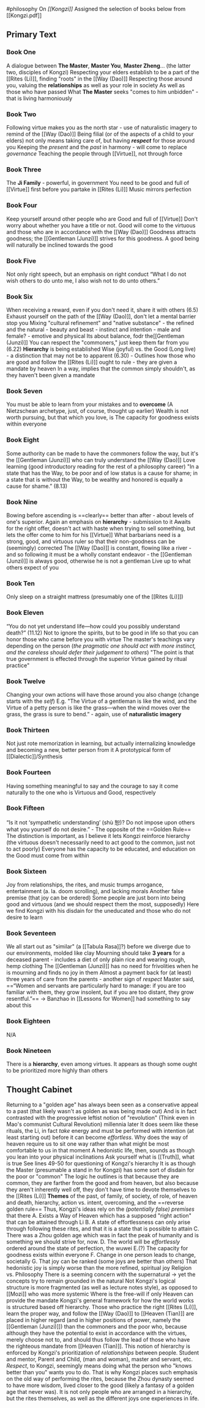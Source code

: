 #philosophy 
On *[[Kongzi]]*
Assigned the selection of books below from [[Kongzi.pdf]]
## Primary Text
### Book One
A dialogue between **The Master**, **Master You**, **Master Zheng**... (the latter two, disciples of Kongzi)
Respecting your elders establish to be a part of the [[Rites (Li)]], finding "roots" in the [[Way (Dao)]]
Respecting those around you, valuing the **relationships** as well as your role in society
As well as those who have passed
What **The Master** seeks "comes to him unbidden" - that is living harmoniously
### Book Two
Following virtue makes you as the north star - use of naturalistic imagery to remind of the [[Way (Dao)]]
Being filial (or of the aspects of a child to your elders) not only means taking care of, but having ***respect*** for those around you
Keeping the *present* and the *past* in harmony - will come to replace *governance*
Teaching the people through [[Virtue]], not through force
### Book Three
The **Ji Family** - powerful, in government
You need to be good and full of [[Virtue]] first before you partake in [[Rites (Li)]]
Music mirrors perfection
### Book Four
Keep yourself around other people who are Good and full of [[Virtue]]
Don't worry about whether you have a title or not. Good will come to the virtuous and those who are in accordance with the [[Way (Dao)]]
Goodness attracts goodness; the [[Gentleman (Junzi)]] strives for this goodness.
	A good being will naturally be inclined towards the good
### Book Five
Not only right speech, but an emphasis on right conduct
“What I do not wish others to do unto me, I also wish not to do unto others.”
### Book Six
When receiving a reward, even if you don't need it, share it with others (6.5)
Exhaust yourself on the path of the [[Way (Dao)]], don't let a mental barrier stop you
Mixing "cultural refinement" and "native substance" - the refined and the natural - beauty and beast - instinct and intention - male and female? - emotive and physical
	Its about balance, fodr the[[Gentleman (Junzi)]]
You can respect the "commoners," just keep them far from you (6.22)
	**Hierarchy** is being established
Wise (joyful) vs. the Good (Long live) - a distinction that may not be to apparent
(6.30) - Outlines how those who are good and follow the [[Rites (Li)]] ought to rule - they are given a mandate by heaven
	In a way, implies that the common simply shouldn't, as they haven't been given a mandate
### Book Seven
You must be able to learn from your mistakes and to **overcome** (A Nietzschean archetype, just, of course, thought up earlier)
Wealth is not worth pursuing, but that which you love, is
The capacity for goodness exists within everyone
### Book Eight
Some authority can be made to have the commoners follow the way, but it's the [[Gentleman (Junzi)]] who can truly understand the [[Way (Dao)]]
Love learning (good introductory reading for the rest of a philosophy career)
"In a state that has the Way, to be poor and of low status is a cause for shame; in a state that is without the Way, to be wealthy and honored is equally a cause for shame.” (8.13)
### Book Nine
Bowing before ascending is ==clearly== better than after - about levels of one's superior. Again an emphasis on **hierarchy** - submission to it
Awaits for the right offer, doesn't act with haste when trying to sell something, but lets the offer come to him for his [[Virtue]]
What barbarians need is a strong, good, and virtuous ruler so that their non-goodness can be (seemingly) corrected
The [[Way (Dao)]] is constant, flowing like a river - and so following it must be a wholly constant endeavor - the [[Gentleman (Junzi)]] is always good, otherwise he is not a gentleman
Live up to what others expect of you
### Book Ten
Only sleep on a straight mattress (presumably one of the [[Rites (Li)]])
### Book Eleven
“You do not yet understand life—how could you possibly understand death?” (11.12) 
	Not to ignore the spirits, but to be good in life so that you can honor those who came before you with virtue
The master's teachings vary depending on the person (*the pragmatic one should act with more instinct, and the careless should defer their judgement to others*)
"The point is that true government is effected through the superior Virtue gained by ritual practice"
### Book Twelve
Changing your own actions will have those around you also change (change starts with the *self*)
	E.g. "The Virtue of a gentleman is like the wind, and the Virtue of a petty person is like the grass—when the wind moves over the grass, the grass is sure to bend.” - again, use of **naturalistic imagery**
### Book Thirteen
Not just rote memorization in learning, but actually internalizing knowledge and becoming a new, better person from it
	A prototypical form of [[Dialectic]]/Synthesis
### Book Fourteen
Having something meaningful to say and the courage to say it come naturally to the one who is Virtuous and Good, respectively
### Book Fifteen
“Is it not ‘sympathetic understanding’ (shù 恕)? Do not impose upon others what you yourself do not desire.” - The opposite of the ==Golden Rule==
	The distinction is important, as I believe it lets Kongzi reinforce hierarchy (the virtuous doesn't necessarily need to act good to the common, just not to act poorly)
Everyone has the capacity to be educated, and education on the Good must come from within
### Book Sixteen
Joy from relationships, the rites, and music trumps arrogance, entertainment (a. la. doom scrolling), and lacking morals 
	Another false premise (that joy can be ordered)
Some people are just born into being good and virtuous (and we should respect them the most, supposedly)
	Here we find Kongzi with his disdain for the uneducated and those who do not desire to learn
### Book Seventeen
We all start out as "similar" (a [[Tabula Rasa]]?) before we diverge due to our environments, molded like clay
Mourning should take **3 years** for a deceased parent - includes a diet of only plain rice and wearing rough, hemp clothing
	The [[Gentleman (Junzi)]] has no need for frivolities when he is mourning and finds no joy in them 
	Almost a payment back for (at least) three years of care from the parents - another sign of *respect*
Master said, ==“Women and servants are particularly hard to manage: if you are too familiar with them, they grow insolent, but if you are too distant, they grow resentful.”== -> Banzhao in [[Lessons for Women]] had something to say about this
### Book Eighteen
N/A 
### Book Nineteen
There is a **hierarchy**, even among virtues. It appears as though some ought to be prioritized more highly than others
## Thought Cabinet
Returning to a "golden age" has always been seen as a conservative appeal to a past (that likely wasn't as golden as was being made out)
	And is in fact contrasted with the progressive leftist notion of "revolution" (Think even in Mao's communist Cultural Revolution) millennia later
It does seem like these rituals, the Li, in fact *take* energy and must be performed with intention (at least starting out) before it can become *effortless*. 
	Why does the way of heaven require us to sit one way rather than what might be most comfortable to us in that moment
		A hedonistic life, then, sounds as though you lean into your physical inclinations
Ask yourself what is [[Truth]], what is true
See lines 49-50 for questioning of Kongzi's hierarchy
	It is as though the Master (presumable a stand in for Kongzi) has some sort of disdain for the poor or "common"
		The logic he outlines is that because they are common, they are farther from the good and from heaven, but also because they aren't inherently well off, they don't have time to devote themselves to the [[Rites (Li)]]
**Themes** of the past, of family, of society, of role, of heaven and death, hierarchy, action vs. intent, overcoming, and the ==reverse golden rule==
Thus, Kongzi's ideas rely on the *(potentially false) premises* that there 
	A. Exists a Way of Heaven which has a supposed "right action" that can be attained through Li
	B. A state of effortlessness can only arise through following these rites, and that it is a state that is possible to attain
	C. There was a Zhou golden age which was in fact the peak of humanity and is something we should strive for, now.
	D. The world will be *effortlessly* ordered around the state of perfection, the wuwei
	E.(?) The capacity for goodness exists within everyone
	F. Change in one person leads to change, societally
	G. That joy can be ranked (some joys are better than others) That hedonistic joy is simply worse than the more refined, spiritual joy
Religion vs. Philosophy
	There is a seeming concern with the supernatural -> yet the concepts try to remain grounded in the natural
Not Kongzi's logical structure is more fragmented (as well as lecture notes style), as opposed to [[Mozi]] who was more systemic
Where is the free-will if only Heaven can provide the mandate
Kongzi's general framework for how the world works is structured based off hierarchy. Those who practice the right [[Rites (Li)]], learn the proper way, and follow the [[Way (Dao)]] to [[Heaven (Tian)]] are placed in higher regard (and in higher positions of power, namely the [[Gentleman (Junzi)]]) than the commoners and the poor who, because although they have the potential to exist in accordance with the virtues, merely choose not to, and should thus follow the lead of those who have the righteous mandate from [[Heaven (Tian)]].
This notion of hierarchy is enforced by Kongzi's prioritization of *relationships* between people. Student and mentor, Parent and Child, (man and woman), master and servant, etc. *Respect*, to Kongzi, seemingly means doing what the person who "knows better than you" wants you to do. That is why Kongzi places such emphasis on the old way of performing the rites, because the Zhou dynasty seemed to have more wisdom, lived closer to the good (likely a fantasy of a golden age that never was).
It is not only people who are arranged in a hierarchy, but the rites themselves, as well as the different joys one experiences in life.
